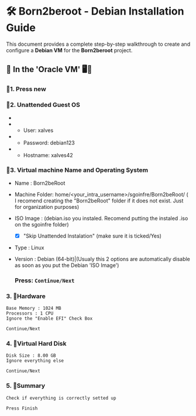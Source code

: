 # 🛠️ Born2beroot - Debian Installation Guide

This document provides a complete step-by-step walkthrough to create and configure a **Debian VM** for the **Born2beroot** project.


## 🔷 In the 'Oracle VM' 🖥️📀


### 🔸1. Press new

### 🔸2. Unattended Guest OS
-
-	- User: xalves
	
-	- Password: debian123
	
-	- Hostname: xalves42

### 🔸3. Virtual machine Name and Operating System

- Name : Born2beRoot

- Machine Folder: home/<your_intra_username>/sgoinfre/Born2beRoot/ ( I recomend creating the "Born2beRoot" folder if it does not exist. Just for organization purposes)

- ISO Image : (debian.iso you instaled. Recomend putting the instaled .iso on the sgoinfre folder)

	- [x] "Skip Unattended Instalation" (make sure it is ticked/Yes)
	
- Type : Linux

- Version : Debian (64-bit)|(Usualy this 2 options are automatically disable as soon as you put the Debian 'ISO Image')
	    
   	### Press: `Continue/Next`

### 3. 🔸Hardware

	Base Memory : 1024 MB
	Processors : 1 CPU
	Ignore the "Enable EFI" Check Box
	
	Continue/Next
	
### 4. 🔸Virtual Hard Disk
 
 	Disk Size : 8.00 GB
	Ignore everything else
	
	Continue/Next
	
### 5. 🔸Summary
 
 	Check if everything is correctly setted up
 	
 	Press Finish
